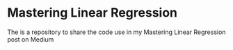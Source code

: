# Mastering Linear Regression
The is a repository to share the code use in my Mastering Linear Regression post on Medium
